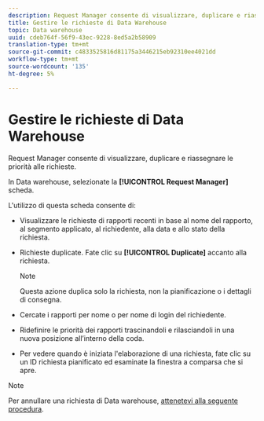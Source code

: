 ```yaml
---
description: Request Manager consente di visualizzare, duplicare e riassegnare le priorità alle richieste.
title: Gestire le richieste di Data Warehouse
topic: Data warehouse
uuid: cdeb764f-56f9-43ec-9228-8ed5a2b58909
translation-type: tm+mt
source-git-commit: c4833525816d81175a3446215eb92310ee4021dd
workflow-type: tm+mt
source-wordcount: '135'
ht-degree: 5%

---
```



# Gestire le richieste di Data Warehouse

Request Manager consente di visualizzare, duplicare e riassegnare le priorità alle richieste.

In Data warehouse, selezionate la **[!UICONTROL Request Manager]** scheda.

L&#39;utilizzo di questa scheda consente di:

* Visualizzare le richieste di rapporti recenti in base al nome del rapporto, al segmento applicato, al richiedente, alla data e allo stato della richiesta.
* Richieste duplicate. Fate clic su **[!UICONTROL Duplicate]** accanto alla richiesta.

   >[!NOTE]
   >
   >Questa azione duplica solo la richiesta, non la pianificazione o i dettagli di consegna.

* Cercate i rapporti per nome o per nome di login del richiedente.
* Ridefinire le priorità dei rapporti trascinandoli e rilasciandoli in una nuova posizione all’interno della coda.
* Per vedere quando è iniziata l&#39;elaborazione di una richiesta, fate clic su un ID richiesta pianificato ed esaminate la finestra a comparsa che si apre.

>[!NOTE]
>
>Per annullare una richiesta di Data warehouse, [attenetevi alla seguente procedura](https://helpx.adobe.com/analytics/kb/cancel-data-warehouse-requests.html).

